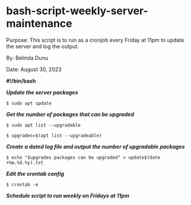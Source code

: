 # bash-script-weekly-server-maintenance

Purpose: This script is to run as a cronjob every Friday at 11pm to update the server and log the output.

By: Belinda Dunu

Date: August 30, 2023


**#!/bin/bash**

**_Update the server packages_**  

`$ sudo apt update` 

**_Get the number of packages that can be upgraded_** 

`$ sudo apt list --upgradable` 

`$ upgrades=$(apt list --upgradeable)` 

**_Create a dated log file and output the number of upgradable packages_**

`$ echo "$upgrades packages can be upgraded" > update$(date +%m.%d.%y).txt`

**_Edit the crontab config_** 

`$ crontab -e`

**_Schedule script to run weekly on Fridays at 11pm_**
